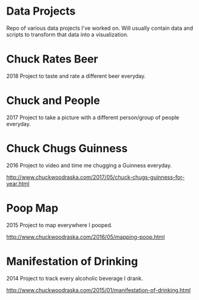 # Data Projects
Repo of various data projects I've worked on. Will usually contain data and scripts to transform that data into a
visualization.

# Chuck Rates Beer
2018 Project to taste and rate a different beer everyday.

# Chuck and People
2017 Project to take a picture with a different person/group of people everyday.

# Chuck Chugs Guinness
2016 Project to video and time me chugging a Guinness everyday.

http://www.chuckwoodraska.com/2017/05/chuck-chugs-guinness-for-year.html

# Poop Map
2015 Project to map everywhere I pooped.

http://www.chuckwoodraska.com/2016/05/mapping-poop.html

# Manifestation of Drinking
2014 Project to track every alcoholic beverage I drank.

http://www.chuckwoodraska.com/2015/01/manifestation-of-drinking.html